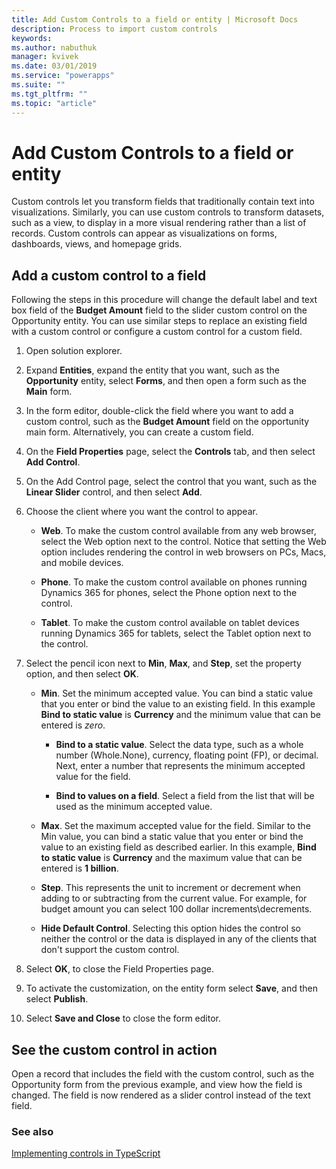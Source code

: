 ```yaml
---
title: Add Custom Controls to a field or entity | Microsoft Docs
description: Process to import custom controls
keywords:
ms.author: nabuthuk
manager: kvivek
ms.date: 03/01/2019
ms.service: "powerapps"
ms.suite: ""
ms.tgt_pltfrm: ""
ms.topic: "article"
---
```


# Add Custom Controls to a field or entity

Custom controls let you transform fields that traditionally contain text into visualizations. Similarly, you can use custom controls to transform datasets, such as a view, to display in a more visual rendering rather than a list of records. Custom controls can appear as visualizations on forms, dashboards, views, and homepage grids. 

## Add a custom control to a field

Following the steps in this procedure will change the default label and text box field of the **Budget Amount** field to the slider custom control on the Opportunity entity. You can use similar steps to replace an existing field with a custom control or configure a custom control for a custom field.

1. Open solution explorer.

2. Expand **Entities**, expand the entity that you want, such as the **Opportunity** entity, select **Forms**, and then open a form such as the **Main** form.

3. In the form editor, double-click the field where you want to add a custom control, such as the **Budget Amount** field on the opportunity main form. Alternatively, you can create a custom field.

4. On the **Field Properties** page, select the **Controls** tab, and then select **Add Control**.

5. On the Add Control page, select the control that you want, such as the **Linear Slider** control, and then select **Add**.

6. Choose the client where you want the control to appear.

   - **Web**. To make the custom control available from any web browser, select the Web option next to the control. Notice that setting the Web option includes rendering the control in web browsers on PCs, Macs, and mobile devices.

   - **Phone**. To make the custom control available on phones running Dynamics 365 for phones, select the Phone option next to the control.

   - **Tablet**. To make the custom control available on tablet devices running Dynamics 365 for tablets, select the Tablet option next to the control.
7. Select the pencil icon next to **Min**, **Max**, and **Step**, set the property option, and then select **OK**.  
  
   - **Min**. Set the minimum accepted value. You can bind a static value that you enter or bind the value to an existing field. In this example **Bind to static value** is **Currency** and the minimum value that can be entered is *zero*.  
  
       - **Bind to a static value**. Select the data type, such as a whole number (Whole.None), currency, floating point (FP), or decimal. Next, enter a number that represents the minimum accepted value for the field.  
  
       - **Bind to values on a field**. Select a field from the list that will be used as the minimum accepted value.  
  
   - **Max**. Set the maximum accepted value for the field. Similar to the Min value, you can bind a static value that you enter or bind the value to an existing field as described earlier. In this example, **Bind to static value** is **Currency** and the maximum value that can be entered is **1 billion**.  
  
   - **Step**. This represents the unit to increment or decrement when adding to or subtracting from  the current value. For example, for budget amount you can select 100 dollar increments\decrements.  
  
   - **Hide Default Control**. Selecting this option hides the control so neither the control or the data is displayed in any of the clients that don't support the custom control.   
  
8. Select **OK**, to close the Field Properties page.  
  
9. To activate the customization, on the entity form select **Save**, and then select **Publish**.  
  
10. Select **Save and Close** to close the form editor.  
  
## See the custom control in action  

 Open a record that includes the field with the custom control, such as the Opportunity form from the previous example, and view how the field is changed. The field is now rendered as a slider control instead of the text field.  

### See also

[Implementing controls in TypeScript](implementing-controls-using-typescript.md)